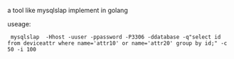 a tool like mysqlslap implement in golang

useage:
```
 mysqlslap  -Hhost -uuser -ppassword -P3306 -ddatabase -q"select id from deviceattr where name='attr10' or name='attr20' group by id;" -c 50 -i 100
 ```